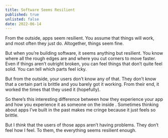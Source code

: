 ```yaml
---
title: Software Seems Resilient
published: true
unlisted: false
date: 2022-06-14
---
```


From the outside, apps seem resilient. You assume that things will work, and most often they just do. Altogether, things seem fine.

But when you’re building software, it seems anything but resilient. You know where all the rough edges are and where you cut corners to move faster. Even if things aren’t outright broken, you can feel things that don’t quite feel solid. You can tell which parts feel icky.

But from the outside, your users don’t know any of that. They don’t know that a certain part is brittle and you barely got it working. From their end, it worked the times that they used it (hopefully).

So there’s this interesting difference between how they experience your app and how you experience it as someone on the inside . Sometimes thinking about apps I’ve built in the past makes me cringe because it just feels so brittle.

But I _think_ that the users of those apps aren’t having problems. They don’t feel how I feel. To them, the everything seems resilient enough.
